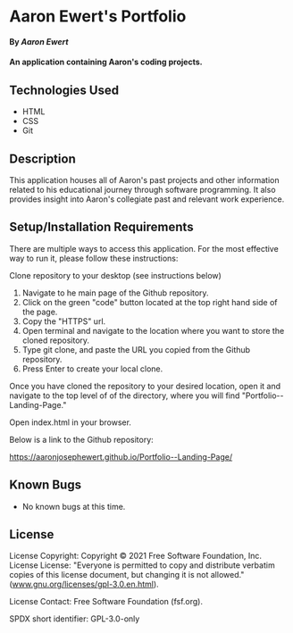 # Aaron Ewert's Portfolio

#### By _**Aaron Ewert**_

#### An application containing Aaron's coding projects.

## Technologies Used

- HTML
- CSS
- Git

## Description

This application houses all of Aaron's past projects and other information related to his educational journey through software programming. It also provides insight into Aaron's collegiate past and relevant work experience.

## Setup/Installation Requirements

There are multiple ways to access this application. For the most effective way to run it, please follow these instructions:

Clone repository to your desktop (see instructions below)

1. Navigate to he main page of the Github repository.
2. Click on the green "code" button located at the top right hand side of the page.
3. Copy the "HTTPS" url.
4. Open terminal and navigate to the location where you want to store the cloned repository.
5. Type git clone, and paste the URL you copied from the Github repository.
6. Press Enter to create your local clone.

Once you have cloned the repository to your desired location, open it and navigate to the top level of of the directory, where you will find "Portfolio--Landing-Page."

Open index.html in your browser.

Below is a link to the Github repository:

https://aaronjosephewert.github.io/Portfolio--Landing-Page/

## Known Bugs

- No known bugs at this time.

## License

License Copyright: Copyright © 2021 Free Software Foundation, Inc.
License License: "Everyone is permitted to copy and distribute verbatim copies of this license document, but changing it is not allowed."
(www.gnu.org/licenses/gpl-3.0.en.html).

License Contact: Free Software Foundation (fsf.org).

SPDX short identifier: GPL-3.0-only
